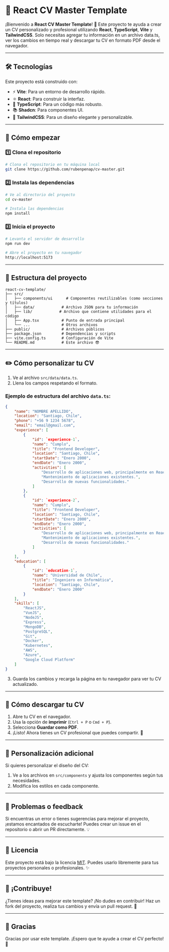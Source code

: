 # 📝 React CV Master Template

¡Bienvenido a **React CV Master Template**! 🚀 Este proyecto te ayuda a crear un CV personalizado y profesional utilizando **React**, **TypeScript**, **Vite** y **TailwindCSS**. Solo necesitas agregar tu información en un archivo data.ts, ver los cambios en tiempo real y descargar tu CV en formato PDF desde el navegador.

---

## 🛠️ Tecnologías

Este proyecto está construido con:

- ⚡ **Vite**: Para un entorno de desarrollo rápido.
- ⚛️ **React**: Para construir la interfaz.
- 🔷 **TypeScript**: Para un código más robusto.
- 📚 **Shadcn**: Para componentes UI.
- 🎨 **TailwindCSS**: Para un diseño elegante y personalizable.

---

## 🚀 Cómo empezar

### 1️⃣ Clona el repositorio

```bash
# Clona el repositorio en tu máquina local
git clone https://github.com/rubenpenap/cv-master.git
```

### 2️⃣ Instala las dependencias

```bash
# Ve al directorio del proyecto
cd cv-master

# Instala las dependencias
npm install
```

### 3️⃣ Inicia el proyecto

```bash
# Levanta el servidor de desarrollo
npm run dev

# Abre el proyecto en tu navegador
http://localhost:5173
```

---

## 📂 Estructura del proyecto

```plaintext
react-cv-template/
├── src/
│   ├── components/ui      # Componentes reutilizables (como secciones y títulos)
│   ├── data/            # Archivo JSON para tu información
│   ├── lib/            # Archivo que contiene utilidades para el código
│   ├── App.tsx          # Punto de entrada principal
│   └── ...              # Otros archivos
├── public/              # Archivos públicos
├── package.json         # Dependencias y scripts
├── vite.config.ts       # Configuración de Vite
└── README.md            # Este archivo 😎
```

---

## ✏️ Cómo personalizar tu CV

1. Ve al archivo `src/data/data.ts`.
2. Llena los campos respetando el formato.

### Ejemplo de estructura del archivo `data.ts`:

```json
{
	"name": "NOMBRE APELLIDO",
	"location": "Santiago, Chile",
	"phone": "+56 9 1234 5678",
	"email": "email@gmail.com",
	"experience": [
		{
			"id": `experience-1`,
			"name": "Cumplo",
			"title": "Frontend Developer",
			"location": "Santiago, Chile",
			"startDate": "Enero 2000",
			"endDate": "Enero 2000",
			"activities": [
				"Desarrollo de aplicaciones web, principalmente en ReactJS y VueJS.",
				"Mantenimiento de aplicaciones existentes.",
				"Desarrollo de nuevas funcionalidades."
			]
		},
		{
			"id": `experience-2`,
			"name": "Cumplo",
			"title": "Frontend Developer",
			"location": "Santiago, Chile",
			"startDate": "Enero 2000",
			"endDate": "Enero 2000",
			"activities": [
				"Desarrollo de aplicaciones web, principalmente en ReactJS y VueJS.",
				"Mantenimiento de aplicaciones existentes.",
				"Desarrollo de nuevas funcionalidades."
			]
		}
	],
	"education": [
		{
			"id": `education-1`,
			"name": "Universidad de Chile",
			"title": "Ingeniero en Informática",
			"location": "Santiago, Chile",
			"endDate": "Enero 2000"
		}
	],
	"skills": [
		"ReactJS",
		"VueJS",
		"NodeJS",
		"Express",
		"MongoDB",
		"PostgreSQL",
		"Git",
		"Docker",
		"Kubernetes",
		"AWS",
		"Azure",
		"Google Cloud Platform"
	]
}
```

3. Guarda los cambios y recarga la página en tu navegador para ver tu CV actualizado.

---

## 📄 Cómo descargar tu CV

1. Abre tu CV en el navegador.
2. Usa la opción de **imprimir** (`Ctrl + P` o `Cmd + P`).
3. Selecciona **Guardar como PDF**.
4. ¡Listo! Ahora tienes un CV profesional que puedes compartir. 🥳

---

## 🎨 Personalización adicional

Si quieres personalizar el diseño del CV:

1. Ve a los archivos en `src/components` y ajusta los componentes según tus necesidades.
2. Modifica los estilos en cada componente.

---

## 🐛 Problemas o feedback

Si encuentras un error o tienes sugerencias para mejorar el proyecto, ¡estamos encantados de escucharte! Puedes crear un issue en el repositorio o abrir un PR directamente. 💡

---

## 📜 Licencia

Este proyecto está bajo la licencia [MIT](LICENSE). Puedes usarlo libremente para tus proyectos personales o profesionales. ✨

---

## 🌟 ¡Contribuye!

¿Tienes ideas para mejorar este template? ¡No dudes en contribuir! Haz un fork del proyecto, realiza tus cambios y envía un pull request. 🙌

---

## 🙌 Gracias

Gracias por usar este template. ¡Espero que te ayude a crear el CV perfecto! 💼
